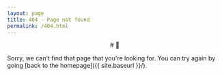 ```yaml
---
layout: page
title: 404 - Page not found
permalink: /404.html
---
```


<p style="text-align: center;"># 💩  </p>

Sorry, we can't find that page that you're looking for. You can try again by going [back to the homepage]({{ site.baseurl }}/).

